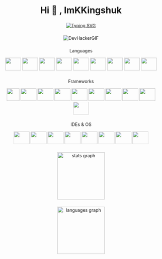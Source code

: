 <h1 align="center">Hi 👋 , ImKKingshuk</h1>

###

<div align="center">

[![Typing SVG](https://readme-typing-svg.demolab.com?font=Fira+Code&size=24&pause=1000&color=000000&center=true&vCenter=true&width=435&lines=Developer%2C+Tech+Geek;Web3%2C+Blockchain%2C+CustomROMs)](https://git.io/typing-svg)

</div>

###


<div align="center">
  
![DevHackerGIF](https://user-images.githubusercontent.com/126203172/221277778-aeb09245-0dcf-47d4-872f-74267554b29a.gif)

  
</div>
  
###

<div align="center">
<p align="center">Languages</p>

  <img src="https://cdn.jsdelivr.net/gh/devicons/devicon/icons/c/c-original.svg" height="40" width="50"/>
   <img src="https://cdn.jsdelivr.net/gh/devicons/devicon/icons/solidity/solidity-original.svg" height="40" width="50"/>

  <img src="https://cdn.jsdelivr.net/gh/devicons/devicon/icons/javascript/javascript-original.svg" height="40" width="50" />

          
  <img src="https://cdn.jsdelivr.net/gh/devicons/devicon/icons/html5/html5-original.svg" height="40" width="50"/>

  <img src="https://cdn.jsdelivr.net/gh/devicons/devicon/icons/css3/css3-original.svg" height="40" width="50"/>
  
  
  
  
  <img src="https://user-images.githubusercontent.com/126203172/221296014-8e444189-1050-4dfa-a663-2ba7c090e7fc.png" height="40" width="50"/>

  
  

 <img src="https://cdn.jsdelivr.net/gh/devicons/devicon/icons/nodejs/nodejs-original.svg" height="40" width="50"/>

 
  
 <img src="https://cdn.jsdelivr.net/gh/devicons/devicon/icons/sass/sass-original.svg" height="40" width="50"/>
    

  <img src="https://cdn.jsdelivr.net/gh/devicons/devicon/icons/markdown/markdown-original.svg" height="40" width="50"/>

</div>

###

<div align="center">
<p align="center">Frameworks</p>
  
  <img src="https://github.com/ImKKingshuk/ImKKingshuk/assets/126203172/191f0dbf-566b-482f-943d-dfd60509f0f6" height="40" width="40"/>

  
  
 <img src="https://cdn.jsdelivr.net/gh/devicons/devicon/icons/react/react-original.svg" height="40" width="50"/>

 <img src="https://cdn.jsdelivr.net/gh/devicons/devicon/icons/threejs/threejs-original.svg" height="40" width="50"/>
          
 <img src="https://cdn.jsdelivr.net/gh/devicons/devicon/icons/nextjs/nextjs-line.svg" height="40" width="50"/>
  
  
  <img src="https://user-images.githubusercontent.com/126203172/221296597-357bf6fa-aaeb-4e0a-8f40-bcb1b714ebfb.png" height="40" width="50"/>

   <img src="https://cdn.jsdelivr.net/gh/devicons/devicon/icons/nuxtjs/nuxtjs-original.svg" height="40" width="50"/>
  
  <img src="https://user-images.githubusercontent.com/126203172/221296397-cb86c81c-fbc0-42b9-a025-bb4a69f46bed.png" height="40" width="50"/>

 
  <img src="https://cdn.jsdelivr.net/gh/devicons/devicon/icons/ionic/ionic-original.svg" height="40" width="50"/>

 <img src="https://cdn.jsdelivr.net/gh/devicons/devicon/icons/tailwindcss/tailwindcss-plain.svg" height="40" width="50"/>
  
  
  
  <img src="https://user-images.githubusercontent.com/126203172/221316485-56ddfd1e-9f60-494b-b61f-4d5e8c33e01f.png" height="40" width="50"/>

  

</div>

###

<div align="center">
<p align="center">IDEs & OS</p>
  <img src="https://cdn.jsdelivr.net/gh/devicons/devicon/icons/xcode/xcode-original.svg" height="40" width="50"/>

  <img src="https://cdn.jsdelivr.net/gh/devicons/devicon/icons/androidstudio/androidstudio-original.svg" height="40" width="50"/>


  <img src="https://cdn.jsdelivr.net/gh/devicons/devicon/icons/vscode/vscode-original.svg" height="40" width="50"/>

  <img src="https://cdn.jsdelivr.net/gh/devicons/devicon/icons/apple/apple-original.svg" height="40" width="50"/>

  <img src="https://cdn.jsdelivr.net/gh/devicons/devicon/icons/android/android-original.svg" height="40" width="50"/>
 
  
  <img src="https://user-images.githubusercontent.com/126203172/221297799-5f45c006-c404-4b79-8f3d-0178ee4162c9.png" height="40" width="50"/>

  <img src="https://user-images.githubusercontent.com/126203172/221297920-906af954-4c4c-43a5-a90d-2082a68b38a2.png" height="40" width="50"/>

       
  
<img src="https://cdn.jsdelivr.net/gh/devicons/devicon/icons/ubuntu/ubuntu-plain.svg" height="40" width="50"/>
          
  
 </div>

###

<div align="center">
 
  <img src="https://github-readme-stats.vercel.app/api?hide_title=false&hide_rank=false&show_icons=true&include_all_commits=true&count_private=true&disable_animations=false&theme=default&locale=en&hide_border=true&username=ImKKingshuk" height="150" alt="stats graph"  />
 
</div>



###

<div align="center">
 
  <img src="https://github-readme-stats.vercel.app/api/top-langs?locale=en&hide_title=false&layout=compact&card_width=320&langs_count=100&theme=default&hide_border=true&username=ImKKingshuk" height="150" alt="languages graph"  />

</div>

###


